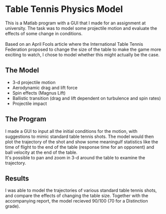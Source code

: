 # Table Tennis Physics Model
This is a Matlab program with a GUI that I made for an assignment at university.
The task was to model some projectile motion and evaluate the effects of some change in conditions.
<br/><br/>
Based on an April Fools article where the International Table Tennis Federation proposed to change the size of the table to make the game more exciting to watch, I chose to model whether this might actually be the case.

## The Model
* 3-d projectile motion
* Aerodynamic drag and lift force
* Spin effects (Magnus Lift)
* Ballistic transition (drag and lift dependent on turbulence and spin rates)
* Projectile impact

## The Program
I made a GUI to input all the initial conditions for the motion, with suggestions to mimic standard table tennis shots. The model would then plot the trajectory of the shot and show some meaningulf statistics like the time of flight to the end of the table (response time for an opponent) and ball velocity at the end of the table.
<br/>
It's possible to pan and zoom in 3-d around the table to examine the trajectory.

## Results
I was able to model the trajectories of various standard table tennis shots, and compare the effects of changing the table size. Together with the accompanying report, the model recieved 90/100 (70 for a Distinction grade).
